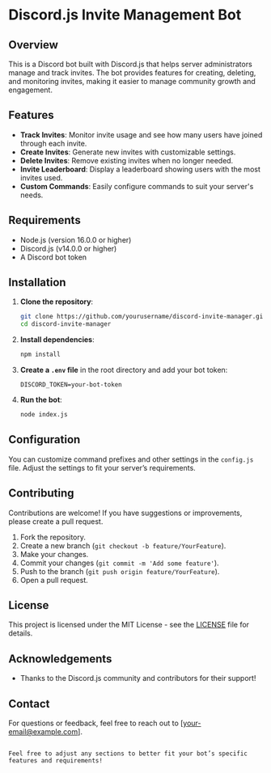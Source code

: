 # Discord.js Invite Management Bot

## Overview

This is a Discord bot built with Discord.js that helps server administrators manage and track invites. The bot provides features for creating, deleting, and monitoring invites, making it easier to manage community growth and engagement.

## Features

- **Track Invites**: Monitor invite usage and see how many users have joined through each invite.
- **Create Invites**: Generate new invites with customizable settings.
- **Delete Invites**: Remove existing invites when no longer needed.
- **Invite Leaderboard**: Display a leaderboard showing users with the most invites used.
- **Custom Commands**: Easily configure commands to suit your server's needs.

## Requirements

- Node.js (version 16.0.0 or higher)
- Discord.js (v14.0.0 or higher)
- A Discord bot token

## Installation

1. **Clone the repository**:

   ```bash
   git clone https://github.com/yourusername/discord-invite-manager.git
   cd discord-invite-manager
   ```

2. **Install dependencies**:

   ```bash
   npm install
   ```

3. **Create a `.env` file** in the root directory and add your bot token:

   ```
   DISCORD_TOKEN=your-bot-token
   ```

4. **Run the bot**:

   ```bash
   node index.js
   ```
   
## Configuration

You can customize command prefixes and other settings in the `config.js` file. Adjust the settings to fit your server’s requirements.

## Contributing

Contributions are welcome! If you have suggestions or improvements, please create a pull request.

1. Fork the repository.
2. Create a new branch (`git checkout -b feature/YourFeature`).
3. Make your changes.
4. Commit your changes (`git commit -m 'Add some feature'`).
5. Push to the branch (`git push origin feature/YourFeature`).
6. Open a pull request.

## License

This project is licensed under the MIT License - see the [LICENSE](LICENSE) file for details.

## Acknowledgements

- Thanks to the Discord.js community and contributors for their support!

## Contact

For questions or feedback, feel free to reach out to [your-email@example.com].
```

Feel free to adjust any sections to better fit your bot’s specific features and requirements!
